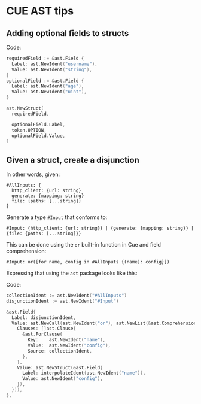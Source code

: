 # CUE AST tips

## Adding optional fields to structs

Code:

```go
requiredField := &ast.Field {
  Label: ast.NewIdent("username"),
  Value: ast.NewIdent("string"),
}
optionalField := &ast.Field {
  Label: ast.NewIdent("age"),
  Value: ast.NewIdent("uint"),
}

ast.NewStruct(
  requiredField,

  optionalField.Label,
  token.OPTION,
  optionalField.Value,
)
```

## Given a struct, create a disjunction

In other words, given:

```cue
#AllInputs: {
  http_client: {url: string}
  generate: {mapping: string}
  file: {paths: [...string]}
}
```

Generate a type `#Input` that conforms to:

```cue
#Input: {http_client: {url: string}} | {generate: {mapping: string}} | {file: {paths: [...string]}}
```

This can be done using the `or` built-in function in Cue and field comprehension:

```cue
#Input: or([for name, config in #AllInputs {(name): config}])
```

Expressing that using the `ast` package looks like this:

Code:

```go
collectionIdent := ast.NewIdent("#AllInputs")
disjunctionIdent := ast.NewIdent("#Input")

&ast.Field{
  Label: disjunctionIdent,
  Value: ast.NewCall(ast.NewIdent("or"), ast.NewList(&ast.Comprehension{
    Clauses: []ast.Clause{
      &ast.ForClause{
        Key:    ast.NewIdent("name"),
        Value:  ast.NewIdent("config"),
        Source: collectionIdent,
      },
    },
    Value: ast.NewStruct(&ast.Field{
      Label: interpolateIdent(ast.NewIdent("name")),
      Value: ast.NewIdent("config"),
    }),
  })),
},
```
